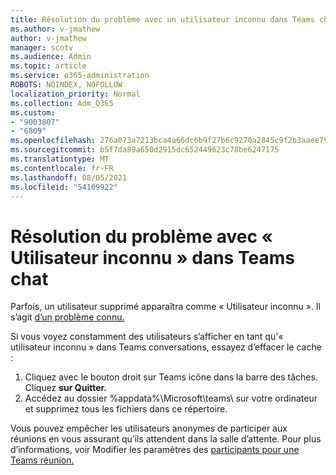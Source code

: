 ```yaml
---
title: Résolution du problème avec un utilisateur inconnu dans Teams chat
ms.author: v-jmathew
author: v-jmathew
manager: scotv
ms.audience: Admin
ms.topic: article
ms.service: o365-administration
ROBOTS: NOINDEX, NOFOLLOW
localization_priority: Normal
ms.collection: Adm_O365
ms.custom:
- "9003807"
- "6809"
ms.openlocfilehash: 276a073a7213bca4a66dc6b9f27b6c9270a2845c9f2b3aaee791ce28f17e9a75
ms.sourcegitcommit: b5f7da89a650d2915dc652449623c78be6247175
ms.translationtype: MT
ms.contentlocale: fr-FR
ms.lasthandoff: 08/05/2021
ms.locfileid: "54109922"
---
```

# <a name="resolving-issue-with-unknown-user-in-teams-chat"></a>Résolution du problème avec « Utilisateur inconnu » dans Teams chat

Parfois, un utilisateur supprimé apparaîtra comme « Utilisateur inconnu ». Il s’agit [d’un problème connu.](https://docs.microsoft.com/microsoftteams/troubleshoot/known-issues/removed-user-appears-as-unknown)

Si vous voyez constamment des utilisateurs s’afficher en tant qu'« utilisateur inconnu » dans Teams conversations, essayez d’effacer le cache :

1.  Cliquez avec le bouton droit sur Teams icône dans la barre des tâches. Cliquez **sur Quitter.**
2.  Accédez au dossier %appdata%\Microsoft\teams\ sur votre ordinateur et supprimez tous les fichiers dans ce répertoire.

Vous pouvez empêcher les utilisateurs anonymes de participer aux réunions en vous assurant qu’ils attendent dans la salle d’attente. Pour plus d’informations, voir Modifier les paramètres des [participants pour une Teams réunion.](https://support.microsoft.com/office/change-participant-settings-for-a-teams-meeting-53261366-dbd5-45f9-aae9-a70e6354f88e)
